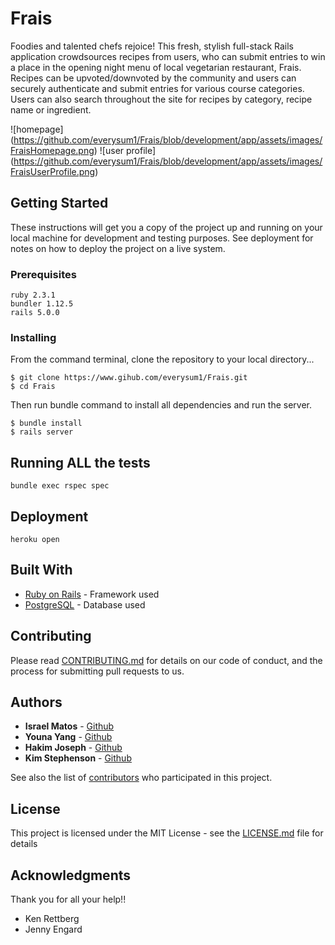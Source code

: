# Frais

Foodies and talented chefs rejoice! This fresh, stylish full-stack Rails application crowdsources recipes from users, who can submit entries to win a place in the opening night menu of local vegetarian restaurant, Frais.  Recipes can be upvoted/downvoted by the community and users can securely authenticate and submit entries for various course categories.  Users can also search throughout the site for recipes by category, recipe name or ingredient.  

![homepage] (https://github.com/everysum1/Frais/blob/development/app/assets/images/FraisHomepage.png)
![user profile] (https://github.com/everysum1/Frais/blob/development/app/assets/images/FraisUserProfile.png)
## Getting Started

These instructions will get you a copy of the project up and running on your local machine for development and testing purposes. See deployment for notes on how to deploy the project on a live system.

### Prerequisites

```
ruby 2.3.1
bundler 1.12.5
rails 5.0.0
```

### Installing
From the command terminal, clone the repository to your local directory...
```
$ git clone https://www.gihub.com/everysum1/Frais.git
$ cd Frais
```

Then run bundle command to install all dependencies and run the server.  

```
$ bundle install
$ rails server
```


## Running ALL the tests

```
bundle exec rspec spec
```

## Deployment

```
heroku open
```

## Built With

* [Ruby on Rails](http://api.rubyonrails.org/) -  Framework used
* [PostgreSQL](https://www.postgresql.org/docs/) - Database used

## Contributing

Please read [CONTRIBUTING.md](https://gist.github.com/PurpleBooth/b24679402957c63ec426) for details on our code of conduct, and the process for submitting pull requests to us.


## Authors

* **Israel Matos** - [Github](https://github.com/everysum1)
* **Youna Yang** - [Github](https://github.com/y0una)
* **Hakim Joseph** - [Github](https://github.com/HakimJoseph)
* **Kim Stephenson** - [Github](https://github.com/kimstephenson)

See also the list of [contributors](https://github.com/your/project/contributors) who participated in this project.

## License

This project is licensed under the MIT License - see the [LICENSE.md](LICENSE.md) file for details

## Acknowledgments

Thank you for all your help!!
* Ken Rettberg
* Jenny Engard

